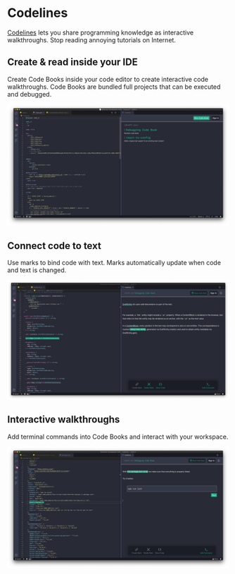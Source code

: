 # Codelines

[Codelines](https://codelines.dev) lets you share programming knowledge as interactive walkthroughs. Stop reading annoying tutorials on Internet.

## Create & read inside your IDE

Create Code Books inside your code editor to create interactive code walkthroughs.
Code Books are bundled full projects that can be executed and debugged.

![Code Book](images/codelines-book.png)


## Connect code to text

Use marks to bind code with text.
Marks automatically update when code and text is changed.

![Marks](images/codelines-marks.png)


## Interactive walkthroughs

Add terminal commands into Code Books and interact with your workspace.

![Terminal Commands](images/codelines-command.png)
